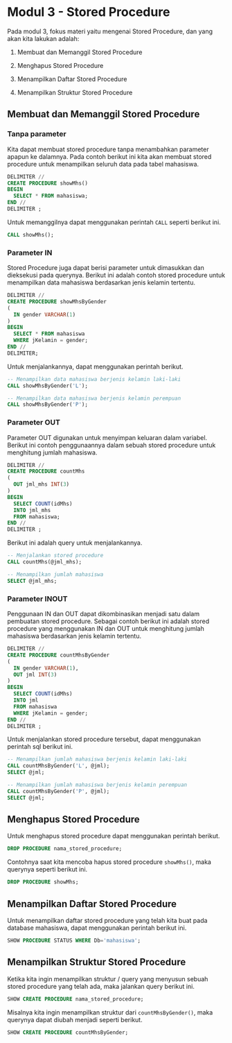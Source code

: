 # Modul 3 - Stored Procedure

Pada modul 3, fokus materi yaitu mengenai Stored Procedure, dan yang akan kita lakukan adalah:

1. Membuat dan Memanggil Stored Procedure

2. Menghapus Stored Procedure

3. Menampilkan Daftar Stored Procedure

4. Menampilkan Struktur Stored Procedure

## Membuat dan Memanggil Stored Procedure

### Tanpa parameter

Kita dapat membuat stored procedure tanpa menambahkan parameter apapun ke dalamnya. Pada contoh berikut ini kita akan membuat stored procedure untuk menampilkan seluruh data pada tabel mahasiswa.

```sql
DELIMITER //
CREATE PROCEDURE showMhs()
BEGIN
  SELECT * FROM mahasiswa;
END //
DELIMITER ;
```

Untuk memanggilnya dapat menggunakan perintah `CALL` seperti berikut ini.

```sql
CALL showMhs();
```

### Parameter IN

Stored Procedure juga dapat berisi parameter untuk dimasukkan dan dieksekusi pada querynya. Berikut ini adalah contoh stored procedure untuk menampilkan data mahasiswa berdasarkan jenis kelamin tertentu.

```sql
DELIMITER //
CREATE PROCEDURE showMhsByGender
(
  IN gender VARCHAR(1)
)
BEGIN
  SELECT * FROM mahasiswa
  WHERE jKelamin = gender;
END //
DELIMITER;
```

Untuk menjalankannya, dapat menggunakan perintah berikut.

```sql
-- Menampilkan data mahasiswa berjenis kelamin laki-laki
CALL showMhsByGender('L');

-- Menampilkan data mahasiswa berjenis kelamin perempuan
CALL showMhsByGender('P');
```

### Parameter OUT

Parameter OUT digunakan untuk menyimpan keluaran dalam variabel. Berikut ini contoh penggunaannya dalam sebuah stored procedure untuk menghitung jumlah mahasiswa.

```sql
DELIMITER //
CREATE PROCEDURE countMhs
(
  OUT jml_mhs INT(3)
)
BEGIN
  SELECT COUNT(idMhs)
  INTO jml_mhs
  FROM mahasiswa;
END //
DELIMITER ;
```

Berikut ini adalah query untuk menjalankannya.

```sql
-- Menjalankan stored procedure
CALL countMhs(@jml_mhs);

-- Menampilkan jumlah mahasiswa
SELECT @jml_mhs;
```

### Parameter INOUT

Penggunaan IN dan OUT dapat dikombinasikan menjadi satu dalam pembuatan stored procedure. Sebagai contoh berikut ini adalah stored procedure yang menggunakan IN dan OUT untuk menghitung jumlah mahasiswa berdasarkan jenis kelamin tertentu.

```sql
DELIMITER //
CREATE PROCEDURE countMhsByGender
(
  IN gender VARCHAR(1),
  OUT jml INT(3)
)
BEGIN
  SELECT COUNT(idMhs)
  INTO jml
  FROM mahasiswa
  WHERE jKelamin = gender;
END //
DELIMITER ;
```

Untuk menjalankan stored procedure tersebut, dapat menggunakan perintah sql berikut ini.

```sql
-- Menampilkan jumlah mahasiswa berjenis kelamin laki-laki
CALL countMhsByGender('L', @jml);
SELECT @jml;

-- Menampilkan jumlah mahasiswa berjenis kelamin perempuan
CALL countMhsByGender('P', @jml);
SELECT @jml;
```

## Menghapus Stored Procedure

Untuk menghapus stored procedure dapat menggunakan perintah berikut.

```sql
DROP PROCEDURE nama_stored_procedure;
```

Contohnya saat kita mencoba hapus stored procedure `showMhs()`, maka querynya seperti berikut ini.

```sql
DROP PROCEDURE showMhs;
```

## Menampilkan Daftar Stored Procedure

Untuk menampilkan daftar stored procedure yang telah kita buat pada database mahasiswa, dapat menggunakan perintah berikut ini.

```sql
SHOW PROCEDURE STATUS WHERE Db='mahasiswa';
```

## Menampilkan Struktur Stored Procedure

Ketika kita ingin menampilkan struktur / query yang menyusun sebuah stored procedure yang telah ada, maka jalankan query berikut ini.

```sql
SHOW CREATE PROCEDURE nama_stored_procedure;
```

Misalnya kita ingin menampilkan struktur dari `countMhsByGender()`, maka querynya dapat diubah menjadi seperti berikut.


```sql
SHOW CREATE PROCEDURE countMhsByGender;
```